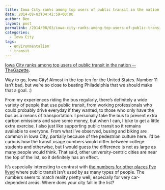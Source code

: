 ```yaml
---
title: Iowa City ranks among top users of public transit in the nation
date: 2014-08-03T04:42:59+00:00
author: Ben
layout: post
permalink: /2014/08/03/iowa-city-ranks-among-top-users-of-public-transit-in-the-nation/
categories:
  - Iowa City
tags:
  - environmentalism
  - transit
---
```

[Iowa City ranks among top users of public transit in the nation -- TheGazette](http://thegazette.com/subject/news/iowa-city-ranks-among-top-users-of-public-transit-in-the-nation-20140801).

Way to go, Iowa City! Almost in the top ten for the United States. Number 11 isn&#8217;t bad, but we&#8217;re so close to beating Philadelphia that we should make that a goal. :)

From my experiences riding the bus regularly, there&#8217;s definitely a wide variety of people that use public transit, from working professionals who could probably drive everyday if they wanted, to those who only have the bus as a means of transportation. I personally take the bus to prevent extra carbon emissions and save some money, but when I can, I bike to get a little extra exercise. I also just like supporting public transit so it remains available to everyone. From what I&#8217;ve observed, busing and biking are common in Iowa City, partially because of the pedestrian culture here. I&#8217;d be curious how the transit usage numbers would differ between college students and otherwise, but I would guess the difference is not as large as many people would think. That said, other university-centric cities are near the top of the list, so it definitely has an effect.

It&#8217;s especially interesting to contrast with [the numbers for other places I&#8217;ve lived](http://fivethirtyeight.com/datalab/how-your-citys-public-transit-stacks-up/) where public transit isn&#8217;t used by as many types of people. The numbers seem to match reality pretty well, especially for very car-dependent areas. Where does your city fall in the list?